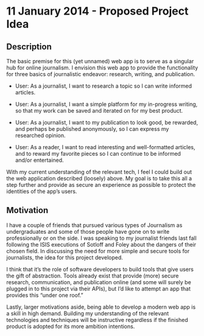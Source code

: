 ﻿11 January 2014 - Proposed Project Idea
========================

Description
-----------

The basic premise for this (yet unnamed) web app is to serve as a singular hub for online journalism. I envision this web app to provide the functionality for three basics of journalistic endeavor: research, writing, and publication.

* User: As a journalist, I want to research a topic so I can write informed articles.

* User: As a journalist, I want a simple platform for my in-progress writing, so that my work can be saved and iterated on for my best product.

* User: As a journalist, I want to my publication to look good, be rewarded, and perhaps be published anonymously, so I can express my researched opinion.

* User: As a reader, I want to read interesting and well-formatted articles, and to reward my favorite pieces so I can continue to be informed and/or entertained.

With my current understanding of the relevant tech, I feel I could build out the web application described (loosely) above. My goal is to take this all a step further and provide as secure an experience as possible to protect the identities of the app’s users.
 
Motivation 
----------
    
I have a couple of friends that pursued various types of Journalism as undergraduates and some of those people have gone on to write professionally or on the side. I was speaking to my journalist friends last fall following the ISIS executions of Sotloff and Foley about the dangers of their chosen field. In discussing the need for more simple and secure tools for journalists, the idea for this project developed.
        
I think that it’s the role of software developers to build tools that give users the gift of abstraction. Tools already exist that provide (more) secure research, communication, and publication online (and some will surely be plugged in to this project via their APIs), but I’d like to attempt an app that provides this “under one roof.”

Lastly, larger motivations aside, being able to develop a modern web app is a skill in high demand. Building my understanding of the relevant technologies and techniques will be instructive regardless if the finished product is adopted for its more ambition intentions.